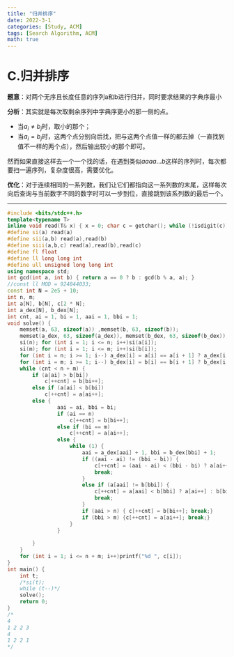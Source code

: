 ```yaml
---
title: "归并排序"
date: 2022-3-1
categories: [Study, ACM]
tags: [Search Algorithm, ACM]
math: true
---
```


<!-- more -->

#  C.归并排序 

**题意**：对两个无序且长度任意的序列a和b进行归并，同时要求结果的字典序最小

**分析**：其实就是每次取剩余序列中字典序更小的那一侧的点。

* 当$a_i\neq b_j$时，取小的那个；
* 当$a_i=b_j$时，这两个点分别向后找，把与这两个点值一样的都去掉（一直找到值不一样的两个点），然后输出较小的那个即可。

然而如果直接这样去一个一个找的话，在遇到类似$aaaa...b$这样的序列时，每次都要扫一遍序列，复杂度很高，需要优化。

**优化**：对于连续相同的一系列数，我们让它们都指向这一系列数的末尾，这样每次向后查询与当前数字不同的数字时可以一步到位，直接跳到该系列数的最后一个。

***

```c++
#include <bits/stdc++.h>
template<typename T>
inline void read(T& x) { x = 0; char c = getchar(); while (!isdigit(c))c = getchar(); while (isdigit(c)) { x = x * 10 + c - '0'; c = getchar(); } }
#define si(a) read(a)
#define sii(a,b) read(a),read(b)
#define siii(a,b,c) read(a),read(b),read(c)
#define fl float
#define ll long long int
#define ull unsigned long long int
using namespace std;
int gcd(int a, int b) { return a == 0 ? b : gcd(b % a, a); }
//const ll MOD = 924844033;
const int N = 2e5 + 10;
int n, m;
int a[N], b[N], c[2 * N];
int a_dex[N], b_dex[N];
int cnt, ai = 1, bi = 1, aai = 1, bbi = 1;
void solve() {
	memset(a, 63, sizeof(a)) ,memset(b, 63, sizeof(b));
	memset(a_dex, 63, sizeof(a_dex)), memset(b_dex, 63, sizeof(b_dex));
	si(n); for (int i = 1; i <= n; i++)si(a[i]);
	si(m); for (int i = 1; i <= m; i++)si(b[i]);
	for (int i = n; i >= 1; i--) a_dex[i] = a[i] == a[i + 1] ? a_dex[i + 1] : i;
	for (int i = m; i >= 1; i--) b_dex[i] = b[i] == b[i + 1] ? b_dex[i + 1] : i;
	while (cnt < n + m) {
		if (a[ai] > b[bi])
			c[++cnt] = b[bi++];
		else if (a[ai] < b[bi])
			c[++cnt] = a[ai++];
		else {
				aai = ai, bbi = bi;
				if (ai == n)
					c[++cnt] = b[bi++];
				else if (bi == m)
					c[++cnt] = a[ai++];
				else {
					while (1) {
						aai = a_dex[aai] + 1, bbi = b_dex[bbi] + 1;
						if ((aai - ai) != (bbi - bi)) {
							c[++cnt] = (aai - ai) < (bbi - bi) ? a[ai++] : b[bi++];
							break;
						}
						else if (a[aai] != b[bbi]) {
							c[++cnt] = a[aai] < b[bbi] ? a[ai++] : b[bi++];
							break;
						}
						if (aai > n) { c[++cnt] = b[bi++]; break;}
						if (bbi > m) {c[++cnt] = a[ai++]; break;}
					}
				}
			
		}
	}
	for (int i = 1; i <= n + m; i++)printf("%d ", c[i]);
}
int main() {
	int t;
	/*si(t);
	while (t--)*/
	solve();
	return 0;
}
/*
4
1 2 2 3
4
1 2 2 1
*/
```

